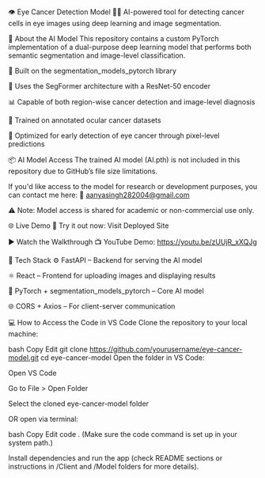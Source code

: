 👁️ Eye Cancer Detection Model 🔬🧠
AI-powered tool for detecting cancer cells in eye images using deep learning and image segmentation.



🧠 About the AI Model
This repository contains a custom PyTorch implementation of a dual-purpose deep learning model that performs both semantic segmentation and image-level classification.

🧱 Built on the segmentation_models_pytorch library

🧠 Uses the SegFormer architecture with a ResNet-50 encoder

📊 Capable of both region-wise cancer detection and image-level diagnosis

🧬 Trained on annotated ocular cancer datasets

🎯 Optimized for early detection of eye cancer through pixel-level predictions

📦 AI Model Access
The trained AI model (AI.pth) is not included in this repository due to GitHub’s file size limitations.

If you'd like access to the model for research or development purposes, you can contact me here:
📩 aanyasingh282004@gmail.com

⚠️ Note: Model access is shared for academic or non-commercial use only.

🌐 Live Demo
🚀 Try it out now: Visit Deployed Site

▶️ Watch the Walkthrough
📺 YouTube Demo: https://youtu.be/zUUjR_xXQJg

🧩 Tech Stack
⚙️ FastAPI – Backend for serving the AI model

⚛️ React – Frontend for uploading images and displaying results

🔬 PyTorch + segmentation_models_pytorch – Core AI model

🌐 CORS + Axios – For client-server communication

💻 How to Access the Code in VS Code
Clone the repository to your local machine:

bash
Copy
Edit
git clone https://github.com/yourusername/eye-cancer-model.git
cd eye-cancer-model
Open the folder in VS Code:

Open VS Code

Go to File > Open Folder

Select the cloned eye-cancer-model folder

OR open via terminal:

bash
Copy
Edit
code .
(Make sure the code command is set up in your system path.)

Install dependencies and run the app (check README sections or instructions in /Client and /Model folders for more details).


